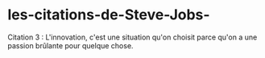 # les-citations-de-Steve-Jobs-

Citation 3 : L'innovation, c'est une situation qu'on choisit parce qu'on a une passion brûlante pour quelque chose.
